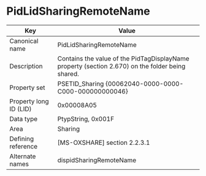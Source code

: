 # PidLidSharingRemoteName

| Key | Value |
|---|---|
| Canonical name | PidLidSharingRemoteName |
| Description | Contains the value of the PidTagDisplayName property (section 2.670) on the folder being shared. |
| Property set | PSETID_Sharing {00062040-0000-0000-C000-000000000046} |
| Property long ID (LID) | 0x00008A05 |
| Data type | PtypString, 0x001F |
| Area | Sharing |
| Defining reference | [MS-OXSHARE] section 2.2.3.1 |
| Alternate names | dispidSharingRemoteName |
